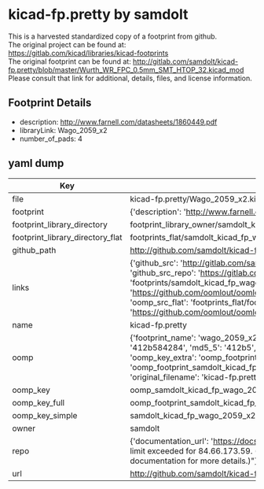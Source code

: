 # kicad-fp.pretty by samdolt  
This is a harvested standardized copy of a footprint from github.  
The original project can be found at:  
https://gitlab.com/kicad/libraries/kicad-footprints  
The original footprint can be found at:
http://gitlab.com/samdolt/kicad-fp.pretty/blob/master/Wurth_WR_FPC_0.5mm_SMT_HTOP_32.kicad_mod
Please consult that link for additional, details, files, and license information.  
## Footprint Details
* description: http://www.farnell.com/datasheets/1860449.pdf  
* libraryLink: Wago_2059_x2  
* number_of_pads: 4  
## yaml dump  
| Key | Value |  
| --- | --- |  
| file | kicad-fp.pretty/Wago_2059_x2.kicad_mod |  
| footprint | {'description': 'http://www.farnell.com/datasheets/1860449.pdf', 'libraryLink': 'Wago_2059_x2', 'number_of_pads': 4} |  
| footprint_library_directory | footprint_library_owner/samdolt_kicad-fp.pretty |  
| footprint_library_directory_flat | footprints_flat/samdolt_kicad_fp_wago_2059_x2/working |  
| github_path | http://github.com/samdolt/kicad-fp.pretty/blob/master/Wago_2059_x2.kicad_mod |  
| links | {'github_src': 'http://gitlab.com/samdolt/kicad-fp.pretty/blob/master/Wurth_WR_FPC_0.5mm_SMT_HTOP_32.kicad_mod', 'github_src_repo': 'https://gitlab.com/kicad/libraries/kicad-footprints', 'oomp_bot': 'footprints/samdolt_kicad_fp_wago_2059_x2/working', 'oomp_bot_github': 'https://github.com/oomlout/oomlout_oomp_footprint_bot/tree/main/footprints/samdolt_kicad_fp_wago_2059_x2/working', 'oomp_src_flat': 'footprints_flat/footprints_flat/samdolt_kicad_fp_wago_2059_x2/working', 'oomp_src_flat_github': 'https://github.com/oomlout/oomlout_oomp_footprint_src/tree/main/footprints_flat/samdolt_kicad_fp_wago_2059_x2/working'} |  
| name | kicad-fp.pretty |  
| oomp | {'footprint_name': 'wago_2059_x2', 'library_name': 'kicad_fp', 'md5': '412b584284fd198cef6d8317c2477708', 'md5_10': '412b584284', 'md5_5': '412b5', 'md5_6': '412b58', 'oomp_key': 'oomp_samdolt_kicad_fp_wago_2059_x2', 'oomp_key_extra': 'oomp_footprint_samdolt_kicad_fp_wago_2059_x2', 'oomp_key_full': 'oomp_footprint_samdolt_kicad_fp_wago_2059_x2_412b58', 'oomp_key_simple': 'samdolt_kicad_fp_wago_2059_x2', 'original_filename': 'kicad-fp.pretty/Wago_2059_x2.kicad_mod', 'owner_name': 'samdolt'} |  
| oomp_key | oomp_samdolt_kicad_fp_wago_2059_x2 |  
| oomp_key_full | oomp_footprint_samdolt_kicad_fp_wago_2059_x2 |  
| oomp_key_simple | samdolt_kicad_fp_wago_2059_x2 |  
| owner | samdolt |  
| repo | {'documentation_url': 'https://docs.github.com/rest/overview/resources-in-the-rest-api#rate-limiting', 'message': "API rate limit exceeded for 84.66.173.59. (But here's the good news: Authenticated requests get a higher rate limit. Check out the documentation for more details.)"} |  
| url | http://github.com/samdolt/kicad-fp.pretty |  

